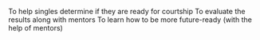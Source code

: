To help singles determine if they are ready for courtship
To evaluate the results along with mentors
To learn how to be more future-ready (with the help of mentors)
